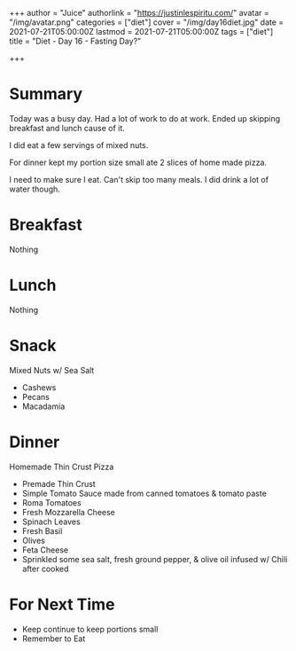 +++
author = "Juice"
authorlink = "https://justinlespiritu.com/"
avatar = "/img/avatar.png"
categories = ["diet"]
cover = "/img/day16diet.jpg"
date = 2021-07-21T05:00:00Z
lastmod = 2021-07-21T05:00:00Z
tags = ["diet"]
title = "Diet - Day 16 - Fasting Day?"

+++
# Summary

Today was a busy day.  Had a lot of work to do at work.  Ended up skipping breakfast and lunch cause of it.

I did eat a few servings of mixed nuts.  

For dinner kept my portion size small ate 2 slices of home made pizza.

I need to make sure I eat.  Can't skip too many meals.  I did drink a lot of water though.

# Breakfast

Nothing

# Lunch

Nothing

# Snack

Mixed Nuts w/ Sea Salt

* Cashews
* Pecans
* Macadamia

# Dinner

Homemade Thin Crust Pizza

* Premade Thin Crust
* Simple Tomato Sauce made from canned tomatoes & tomato paste
* Roma Tomatoes
* Fresh Mozzarella Cheese
* Spinach Leaves
* Fresh Basil
* Olives
* Feta Cheese
* Sprinkled some sea salt, fresh ground pepper, & olive oil infused w/ Chili after cooked

# For Next Time

* Keep continue to keep portions small
* Remember to Eat